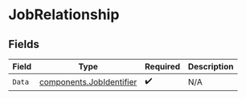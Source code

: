 # JobRelationship


## Fields

| Field                                                                | Type                                                                 | Required                                                             | Description                                                          |
| -------------------------------------------------------------------- | -------------------------------------------------------------------- | -------------------------------------------------------------------- | -------------------------------------------------------------------- |
| `Data`                                                               | [components.JobIdentifier](../../models/components/jobidentifier.md) | :heavy_check_mark:                                                   | N/A                                                                  |